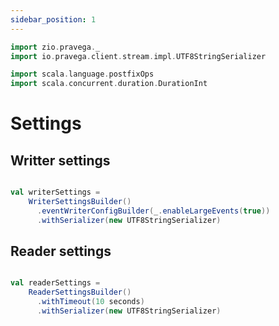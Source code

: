 ```yaml
---
sidebar_position: 1
---
```


```scala mdoc:invisible
import zio.pravega._
import io.pravega.client.stream.impl.UTF8StringSerializer

import scala.language.postfixOps
import scala.concurrent.duration.DurationInt
```
# Settings

## Writter settings

```scala mdoc:silent

val writerSettings =
    WriterSettingsBuilder()
      .eventWriterConfigBuilder(_.enableLargeEvents(true))
      .withSerializer(new UTF8StringSerializer)

```

## Reader settings

```scala mdoc:silent

val readerSettings =
    ReaderSettingsBuilder()
      .withTimeout(10 seconds)
      .withSerializer(new UTF8StringSerializer)

```